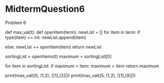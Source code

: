 # MidtermQuestion6
Problem 6

def max_val(t):
def openItem(term):
newList = []
for item in term:
  if type(item) == int:
    newList.append(item)
    
  else:
    newList += openItem(item)
  return newList
  
  sortingList = openItems(t)
  maximum = sortingList[0]
  
  for item in sortingList:
  if maximum < item:
  maximum = item
  return maximum
  
  print(max_val((5, (1,2), [[1],[2]]))
  print(max_val((5, (1,2), [[1],[9]]))
